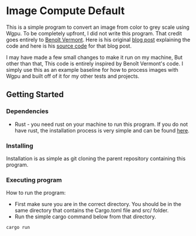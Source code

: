 # Image Compute Default

This is a simple program to convert an image from color to grey scale using Wgpu. To be completely upfront, I did not write this program. That credit goes entirely to [Benoît Vermont](https://github.com/redwarp). Here is his original [blog post](https://blog.redwarp.app/image-filters/) explaining the code and here is his [source code](https://github.com/redwarp/blog/tree/main/code-sample) for that blog post.

I may have made a few small changes to make it run on my machine, But other than that, This code is entirely inspired by Benoît Vermont's code. I simply use this as an example baseline for how to process images with Wgpu and built off of it for my other tests and projects.

## Getting Started

### Dependencies

* Rust - you need rust on your machine to run this program. If you do not have rust, the installation process is very simple and can be found [here](https://www.rust-lang.org/tools/install).

### Installing

Installation is as simple as git cloning the parent repository containing this program.

### Executing program

How to run the program:

* First make sure you are in the correct directory. You should be in the same directory that contains the Cargo.toml file and src/ folder.
* Run the simple cargo command below from that directory.
```
cargo run
```
